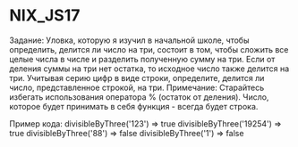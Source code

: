 # NIX_JS17
 
Задание: Уловка, которую я изучил в начальной школе, чтобы определить, делится ли число на три, состоит в том, чтобы сложить все целые числа в числе и разделить полученную сумму на три. Если от деления суммы на три нет остатка, то исходное число также делится на три. Учитывая серию цифр в виде строки, определите, делится ли число, представленное строкой, на три. Примечание: Старайтесь избегать использования оператора % (остаток от деления). Число, которое будет принимать в себя функция - всегда будет строка.

Пример кода:
   divisibleByThree('123') => true
   divisibleByThree('19254') => true
   divisibleByThree('88') => false
   divisibleByThree('1') => false
